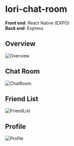 # Iori-chat-room
**Front end**: React Native (EXPO)  
**Back end**: Express
## Overview
![Overview](https://user-images.githubusercontent.com/81150117/181197374-0a131bf4-7d2c-4e45-b86e-4614bdea578c.gif)
## Chat Room
![ChatRoom](https://user-images.githubusercontent.com/81150117/181188051-e1da1912-01ae-484d-a8c4-3b7878abe91d.gif)
## Friend List
![FriendList](https://user-images.githubusercontent.com/81150117/181191405-0153f824-4591-4972-99c2-07c2b3128fcf.gif)
## Profile
![Profile](https://user-images.githubusercontent.com/81150117/181199772-81fce8c0-5bff-4ad6-9259-c1fe9835d7ec.gif)
